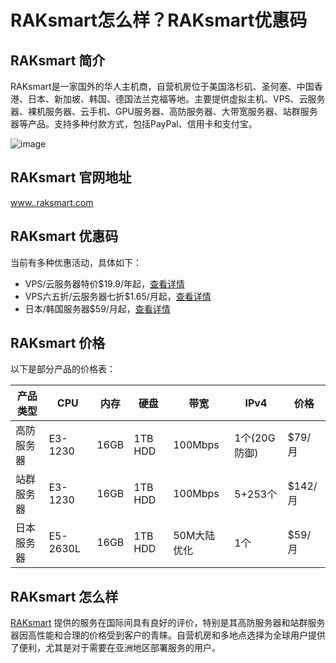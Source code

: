 # RAKsmart怎么样？RAKsmart优惠码

## RAKsmart 简介
RAKsmart是一家国外的华人主机商，自营机房位于美国洛杉矶、圣何塞、中国香港、日本、新加坡、韩国、德国法兰克福等地。主要提供虚拟主机、VPS、云服务器、裸机服务器、云手机、GPU服务器、高防服务器、大带宽服务器、站群服务器等产品。支持多种付款方式，包括PayPal、信用卡和支付宝。

![image](https://github.com/znrp5289/RAKsmart/assets/157468252/fbda6642-2349-43cf-935a-06304baf7aac)


## RAKsmart 官网地址
[www..raksmart.com](https://billing.raksmart.com/whmcs/aff.php?aff=7337)

## RAKsmart 优惠码
当前有多种优惠活动，具体如下：
- VPS/云服务器特价$19.9/年起，[查看详情](https://billing.raksmart.com/whmcs/aff.php?aff=7337)
- VPS六五折/云服务器七折$1.65/月起，[查看详情](https://billing.raksmart.com/whmcs/aff.php?aff=7337)
- 日本/韩国服务器$59/月起，[查看详情](hhttps://billing.raksmart.com/whmcs/aff.php?aff=7337)

## RAKsmart 价格
以下是部分产品的价格表：

| 产品类型     | CPU        | 内存 | 硬盘    | 带宽      | IPv4       | 价格    |
|------------|------------|------|---------|-----------|------------|---------|
| 高防服务器  | E3-1230    | 16GB | 1TB HDD | 100Mbps   | 1个(20G防御)| $79/月  |
| 站群服务器  | E3-1230    | 16GB | 1TB HDD | 100Mbps   | 5+253个     | $142/月 |
| 日本服务器  | E5-2630L   | 16GB | 1TB HDD | 50M大陆优化| 1个         | $59/月  |

## RAKsmart 怎么样
[RAKsmart](https://billing.raksmart.com/whmcs/aff.php?aff=7337) 提供的服务在国际间具有良好的评价，特别是其高防服务器和站群服务器因高性能和合理的价格受到客户的青睐。自营机房和多地点选择为全球用户提供了便利，尤其是对于需要在亚洲地区部署服务的用户。


